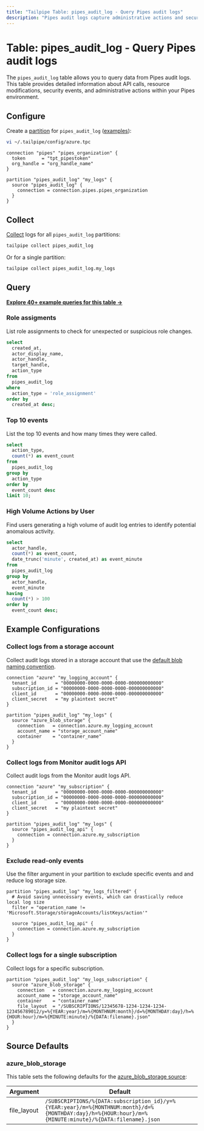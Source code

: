```yaml
---
title: "Tailpipe Table: pipes_audit_log - Query Pipes audit logs"
description: "Pipes audit logs capture administrative actions and security events within your Pipes organization."
---
```


# Table: pipes_audit_log - Query Pipes audit logs

The `pipes_audit_log` table allows you to query data from Pipes audit logs. This table provides detailed information about API calls, resource modifications, security events, and administrative actions within your Pipes environment.

## Configure

Create a [partition](https://tailpipe.io/docs/manage/partition) for `pipes_audit_log` ([examples](https://hub.tailpipe.io/plugins/turbot/azure/tables/pipes_audit_log#example-configurations)):

```sh
vi ~/.tailpipe/config/azure.tpc
```

```hcl
connection "pipes" "pipes_organization" {
  token      = "tpt_pipestoken"
  org_handle = "org_handle_name"
}

partition "pipes_audit_log" "my_logs" {
  source "pipes_audit_log" {
    connection = connection.pipes.pipes_organization
  }
}
```

## Collect

[Collect](https://tailpipe.io/docs/manage/collection) logs for all `pipes_audit_log` partitions:

```sh
tailpipe collect pipes_audit_log
```

Or for a single partition:

```sh
tailpipe collect pipes_audit_log.my_logs
```

## Query

**[Explore 40+ example queries for this table →](https://hub.tailpipe.io/plugins/turbot/pipes/queries/pipes_audit_log)**

### Role assigments

List role assignments to check for unexpected or suspicious role changes.

```sql
select
  created_at,
  actor_display_name,
  actor_handle,
  target_handle,
  action_type
from
  pipes_audit_log
where
  action_type = 'role_assignment'
order by
  created_at desc;
```

### Top 10 events

List the top 10 events and how many times they were called.

```sql
select
  action_type,
  count(*) as event_count
from
  pipes_audit_log
group by
  action_type
order by
  event_count desc
limit 10;
```

### High Volume Actions by User

Find users generating a high volume of audit log entries to identify potential anomalous activity.

```sql
select
  actor_handle,
  count(*) as event_count,
  date_trunc('minute', created_at) as event_minute
from
  pipes_audit_log
group by
  actor_handle,
  event_minute
having
  count(*) > 100
order by
  event_count desc;
```

## Example Configurations

### Collect logs from a storage account

Collect audit logs stored in a storage account that use the [default blob naming convention](https://learn.microsoft.com/en-us/azure/azure-monitor/essentials/audit-log?tabs=powershell#send-to-azure-storage).

```hcl
connection "azure" "my_logging_account" {
  tenant_id       = "00000000-0000-0000-0000-000000000000"
  subscription_id = "00000000-0000-0000-0000-000000000000"
  client_id       = "00000000-0000-0000-0000-000000000000"
  client_secret   = "my plaintext secret"
}

partition "pipes_audit_log" "my_logs" {
  source "azure_blob_storage" {
    connection   = connection.azure.my_logging_account
    account_name = "storage_account_name"
    container    = "container_name"
  }
}
```

### Collect logs from Monitor audit logs API

Collect audit logs from the Monitor audit logs API.

```hcl
connection "azure" "my_subscription" {
  tenant_id       = "00000000-0000-0000-0000-000000000000"
  subscription_id = "00000000-0000-0000-0000-000000000000"
  client_id       = "00000000-0000-0000-0000-000000000000"
  client_secret   = "my plaintext secret"
}

partition "pipes_audit_log" "my_logs" {
  source "pipes_audit_log_api" {
    connection = connection.azure.my_subscription
  }
}
```

### Exclude read-only events

Use the filter argument in your partition to exclude specific events and and reduce log storage size.

```hcl
partition "pipes_audit_log" "my_logs_filtered" {
  # Avoid saving unnecessary events, which can drastically reduce local log size
  filter = "operation_name != 'Microsoft.Storage/storageAccounts/listKeys/action'"

  source "pipes_audit_log_api" {
    connection = connection.azure.my_subscription
  }
}
```

### Collect logs for a single subscription

Collect logs for a specific subscription.

```hcl
partition "pipes_audit_log" "my_logs_subscription" {
  source "azure_blob_storage" {
    connection   = connection.azure.my_logging_account
    account_name = "storage_account_name"
    container    = "container_name"
    file_layout  = "/SUBSCRIPTIONS/12345678-1234-1234-1234-123456789012/y=%{YEAR:year}/m=%{MONTHNUM:month}/d=%{MONTHDAY:day}/h=%{HOUR:hour}/m=%{MINUTE:minute}/%{DATA:filename}.json"
  }
}
```

## Source Defaults

### azure_blob_storage

This table sets the following defaults for the [azure_blob_storage source](https://hub.tailpipe.io/plugins/turbot/azure/sources/azure_blob_storage#arguments):

| Argument    | Default |
|-------------|---------|
| file_layout | `/SUBSCRIPTIONS/%{DATA:subscription_id}/y=%{YEAR:year}/m=%{MONTHNUM:month}/d=%{MONTHDAY:day}/h=%{HOUR:hour}/m=%{MINUTE:minute}/%{DATA:filename}.json` |
